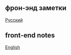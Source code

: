 ## фрон-энд заметки

[Русский](https://github.com/volodalexey/front-end-notes/tree/master/ru)

## front-end notes

[English](https://github.com/volodalexey/front-end-notes/tree/master/en)